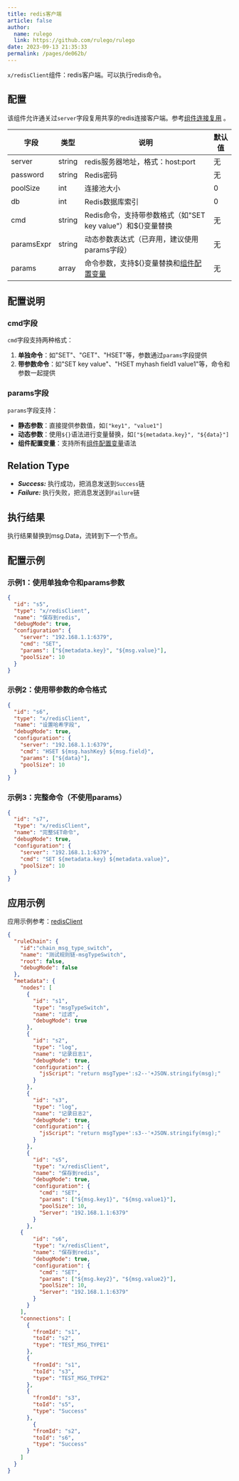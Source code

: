 ```yaml
---
title: redis客户端
article: false
author: 
  name: rulego
  link: https://github.com/rulego/rulego
date: 2023-09-13 21:35:33
permalink: /pages/de062b/
---
```


`x/redisClient`组件：redis客户端。可以执行redis命令。

## 配置

该组件允许通关过`server`字段复用共享的redis连接客户端。参考[组件连接复用](/pages/baa05d/) 。

| 字段                                  | 类型     | 说明                                               | 默认值 |
|-------------------------------------|--------|--------------------------------------------------|-----|
| server                              | string | redis服务器地址，格式：host:port                          | 无   |
| password                            | string | Redis密码                                          | 无   |
| poolSize                            | int    | 连接池大小                                            | 0   |
| db                                  | int    | Redis数据库索引                                       | 0   |
| cmd                                 | string | Redis命令，支持带参数格式（如"SET key value"）和${}变量替换 | 无   |
| paramsExpr <Badge text="已弃用"/> | string | 动态参数表达式（已弃用，建议使用params字段）                        | 无   |
| params                              | array  | 命令参数，支持${}变量替换和[组件配置变量](/pages/baa05c/)          | 无   |


## 配置说明

### cmd字段
`cmd`字段支持两种格式：
1. **单独命令**：如"SET"、"GET"、"HSET"等，参数通过`params`字段提供
2. **带参数命令**：如"SET key value"、"HSET myhash field1 value1"等，命令和参数一起提供

### params字段
`params`字段支持：
- **静态参数**：直接提供参数值，如`["key1", "value1"]`
- **动态参数**：使用`${}`语法进行变量替换，如`["${metadata.key}", "${data}"]`
- **组件配置变量**：支持所有[组件配置变量](/pages/baa05c/)语法


## Relation Type

- ***Success:*** 执行成功，把消息发送到`Success`链
- ***Failure:*** 执行失败，把消息发送到`Failure`链


## 执行结果

执行结果替换到msg.Data，流转到下一个节点。
  
## 配置示例

### 示例1：使用单独命令和params参数
```json
{
  "id": "s5",
  "type": "x/redisClient",
  "name": "保存到redis",
  "debugMode": true,
  "configuration": {
    "server": "192.168.1.1:6379",
    "cmd": "SET",
    "params": ["${metadata.key}", "${msg.value}"],
    "poolSize": 10
  }
}
```

### 示例2：使用带参数的命令格式
```json
{
  "id": "s6",
  "type": "x/redisClient",
  "name": "设置哈希字段",
  "debugMode": true,
  "configuration": {
    "server": "192.168.1.1:6379",
    "cmd": "HSET ${msg.hashKey} ${msg.field}",
    "params": ["${data}"],
    "poolSize": 10
  }
}
```

### 示例3：完整命令（不使用params）
```json
{
  "id": "s7",
  "type": "x/redisClient",
  "name": "完整SET命令",
  "debugMode": true,
  "configuration": {
    "server": "192.168.1.1:6379",
    "cmd": "SET ${metadata.key} ${metadata.value}",
    "poolSize": 10
  }
}
```

## 应用示例

应用示例参考：[redisClient](https://github.com/rulego/rulego-components/blob/main/examples/redis/call_redis_client.go)

```json
{
  "ruleChain": {
    "id":"chain_msg_type_switch",
    "name": "测试规则链-msgTypeSwitch",
    "root": false,
    "debugMode": false
  },
  "metadata": {
    "nodes": [
      {
        "id": "s1",
        "type": "msgTypeSwitch",
        "name": "过滤",
        "debugMode": true
      },
      {
        "id": "s2",
        "type": "log",
        "name": "记录日志1",
        "debugMode": true,
        "configuration": {
          "jsScript": "return msgType+':s2--'+JSON.stringify(msg);"
        }
      },
      {
        "id": "s3",
        "type": "log",
        "name": "记录日志2",
        "debugMode": true,
        "configuration": {
          "jsScript": "return msgType+':s3--'+JSON.stringify(msg);"
        }
      },
      {
        "id": "s5",
        "type": "x/redisClient",
        "name": "保存到redis",
        "debugMode": true,
        "configuration": {
          "cmd": "SET",
          "params": ["${msg.key1}", "${msg.value1}"],
          "poolSize": 10,
          "Server": "192.168.1.1:6379"
        }
      },
	{
        "id": "s6",
        "type": "x/redisClient",
        "name": "保存到redis",
        "debugMode": true,
        "configuration": {
          "cmd": "SET",
          "params": ["${msg.key2}", "${msg.value2}"],
          "poolSize": 10,
          "Server": "192.168.1.1:6379"
        }
      }
    ],
    "connections": [
      {
        "fromId": "s1",
        "toId": "s2",
        "type": "TEST_MSG_TYPE1"
      },
      {
        "fromId": "s1",
        "toId": "s3",
        "type": "TEST_MSG_TYPE2"
      },
      {
        "fromId": "s3",
        "toId": "s5",
        "type": "Success"
      },
  		{
        "fromId": "s2",
        "toId": "s6",
        "type": "Success"
      }
    ]
  }
}
```